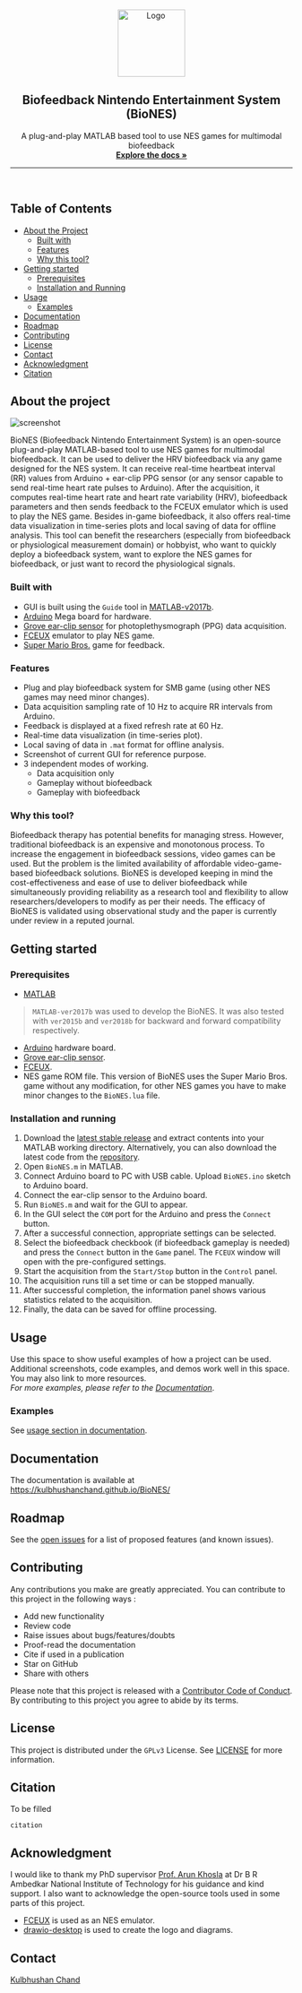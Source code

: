 <!-- PROJECT LOGO -->
<br />
<p align="center">
  <a href="https://github.com/kulbhushanchand/BioNES">
    <img src="docs/assets/images/logo.svg" alt="Logo" width="120" height="120">
  </a>
  <h2 align="center">Biofeedback Nintendo Entertainment System (BioNES)</h2>
  <p align="center">
    A plug-and-play MATLAB based tool to use NES games for multimodal biofeedback      
  <br />
    <a href="https://kulbhushanchand.github.io/BioNES/"><strong>Explore the docs »</strong></a>
    <br />
  </p>
</p>

---
<br />

## Table of Contents

- [About the Project](#about-the-project)
  - [Built with](#built-with)
  - [Features](#features)
  - [Why this tool?](#why-this-tool)
- [Getting started](#getting-started)
  - [Prerequisites](#prerequisites)
  - [Installation and Running](#installation-and-running)
- [Usage](#usage)
  - [Examples](#examples)
- [Documentation](#documentation)
- [Roadmap](#roadmap)
- [Contributing](#contributing)
- [License](#license)
- [Contact](#contact)
- [Acknowledgment](#acknowledgment)
- [Citation](#citation)

## About the project
![screenshot](docs/assets/images/BioNES.jpg)

BioNES (Biofeedback Nintendo Entertainment System) is an open-source plug-and-play MATLAB-based tool to use NES games for multimodal biofeedback. It can be used to deliver the HRV biofeedback via any game designed for the NES system. It can receive real-time heartbeat interval (RR) values from Arduino + ear-clip PPG sensor (or any sensor capable to send real-time heart rate pulses to Arduino). After the acquisition, it computes real-time heart rate and heart rate variability (HRV), biofeedback parameters and then sends feedback to the FCEUX emulator which is used to play the NES game.
Besides in-game biofeedback, it also offers real-time data visualization in time-series plots and local saving of data for offline analysis. This tool can benefit the researchers (especially from biofeedback or physiological measurement domain) or hobbyist, who want to quickly deploy a biofeedback system, want to explore the NES games for biofeedback, or just want to record the physiological signals.

### Built with

- GUI is built using the `Guide` tool in [MATLAB-v2017b](https://in.mathworks.com/products/matlab.html). 
- [Arduino](https://www.arduino.cc/) Mega board for hardware.
- [Grove ear-clip sensor](https://wiki.seeedstudio.com/Grove-Ear-clip_Heart_Rate_Sensor/) for photoplethysmograph (PPG) data acquisition.
- [FCEUX](https://github.com/TASVideos/fceux) emulator to play NES game.
- [Super Mario Bros.](https://www.mariowiki.com/Super_Mario_Bros.) game for feedback.

### Features

- Plug and play biofeedback system for SMB game (using other NES games may need minor changes).
- Data acquisition sampling rate of 10 Hz to acquire RR intervals from Arduino. 
- Feedback is displayed at a fixed refresh rate at 60 Hz.
- Real-time data visualization (in time-series plot).
- Local saving of data in `.mat` format for offline analysis.
- Screenshot of current GUI for reference purpose.
- 3 independent modes of working.
  - Data acquisition only
  - Gameplay without biofeedback
  - Gameplay with biofeedback

### Why this tool?

Biofeedback therapy has potential benefits for managing stress. However, traditional biofeedback is an expensive and monotonous process. To increase the engagement in biofeedback sessions, video games can be used. But the problem is the limited availability of affordable video-game-based biofeedback solutions.
BioNES is developed keeping in mind the cost-effectiveness and ease of use to deliver biofeedback while simultaneously providing reliability as a research tool and flexibility to allow researchers/developers to modify as per their needs. The efficacy of BioNES is validated using observational study and the paper is currently under review in a reputed journal.


<!-- GETTING STARTED -->
## Getting started

### Prerequisites

- [MATLAB](https://in.mathworks.com/products/matlab.html)  

>`MATLAB-ver2017b` was used to develop the BioNES. It was also tested with `ver2015b` and `ver2018b` for backward and forward compatibility respectively.  

- [Arduino](https://www.arduino.cc/) hardware board.   
- [Grove ear-clip sensor](https://wiki.seeedstudio.com/Grove-Ear-clip_Heart_Rate_Sensor/).
- [FCEUX](https://github.com/TASVideos/fceux).
- NES game ROM file. This version of BioNES uses the Super Mario Bros. game without any modification, for other NES games you have to make minor changes to the `BioNES.lua` file.  

### Installation and running

1. Download the [latest stable release](https://github.com/kulbhushanchand/BioNES/releases) and extract contents into your MATLAB working directory. Alternatively, you can also download the latest code from the [repository](https://github.com/kulbhushanchand/BioNES).
2. Open `BioNES.m` in MATLAB.
3. Connect Arduino board to PC with USB cable. Upload `BioNES.ino` sketch to Arduino board.
4. Connect the ear-clip sensor to the Arduino board.
4. Run `BioNES.m` and wait for the GUI to appear.
5. In the GUI select the `COM` port for the Arduino and press the `Connect` button. 
6. After a successful connection, appropriate settings can be selected.
7. Select the biofeedback checkbook (if biofeedback gameplay is needed) and press the `Connect` button in the `Game` panel. The `FCEUX` window will open with the pre-configured settings. 
8. Start the acquisition from the `Start/Stop` button in the `Control` panel.
9. The acquisition runs till a set time or can be stopped manually.
10. After successful completion, the information panel shows various statistics related to the acquisition.
11. Finally, the data can be saved for offline processing.


<!-- USAGE EXAMPLES -->
## Usage

Use this space to show useful examples of how a project can be used. Additional screenshots, code examples, and demos work well in this space. You may also link to more resources.  
*For more examples, please refer to the [Documentation](https://kulbhushanchand.github.io/BioNES/)*.


### Examples

See [usage section in documentation](https://kulbhushanchand.github.io/BioNES/usage.html).

<!-- DOCUMENTATION -->
## Documentation

The documentation is available at https://kulbhushanchand.github.io/BioNES/


<!-- ROADMAP -->
## Roadmap

See the [open issues](https://github.com/kulbhushanchand/BioNES/issues) for a list of proposed features (and known issues).


<!-- CONTRIBUTING -->
## Contributing

Any contributions you make are greatly appreciated. You can contribute to this project in the following ways :

- Add new functionality
- Review code
- Raise issues about bugs/features/doubts
- Proof-read the documentation
- Cite if used in a publication
- Star on GitHub
- Share with others

Please note that this project is released with a [Contributor Code of Conduct](https://github.com/kulbhushanchand/BioNES/blob/master/CODE_OF_CONDUCT.md). By contributing to this project you agree to abide by its terms.


<!-- LICENSE -->
## License

This project is distributed under the `GPLv3` License. See [LICENSE](https://github.com/kulbhushanchand/BioNES/blob/master/LICENSE) for more information.


## Citation

To be filled

```
citation
```


<!-- ACKNOWLEDGMENTS -->
## Acknowledgment

I would like to thank my PhD supervisor [Prof. Arun Khosla](https://www.nitj.ac.in/index.php/nitj_cinfo/Faculty/38) at Dr B R Ambedkar National Institute of Technology for his guidance and kind support. I also want to acknowledge the open-source tools used in some parts of this project.

- [FCEUX](https://github.com/TASVideos/fceux) is used as an NES emulator.
- [drawio-desktop](https://github.com/jgraph/drawio-desktop) is used to create the logo and diagrams.


<!-- CONTACT -->
## Contact

[Kulbhushan Chand](https://kulbhushanchand.github.io/about/)
